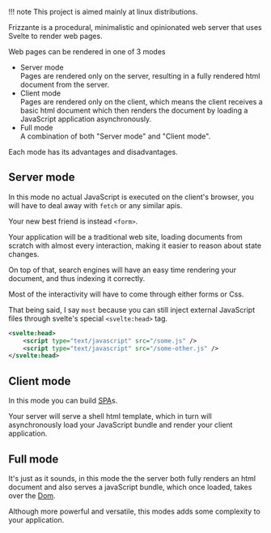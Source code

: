 !!! note
    This project is aimed mainly at linux distributions.

Frizzante is a procedural, minimalistic and opinionated web server that uses Svelte to render web pages.

Web pages can be rendered in one of 3 modes

- Server mode<br/>
    Pages are rendered only on the server, resulting in a fully rendered html document from the server.
- Client mode<br/>
    Pages are rendered only on the client, which means the client receives a basic html document which then renders the document by loading a JavaScript application asynchronously.
- Full mode<br/>
    A combination of both "Server mode" and "Client mode".


Each mode has its advantages and disadvantages.


## Server mode

In this mode no actual JavaScript is executed on the client's browser, you will have to deal away with `fetch` or any similar apis.

Your new best friend is instead `<form>`.

Your application will be a traditional web site, loading documents from scratch with almost every interaction, 
making it easier to reason about state changes.

On top of that, search engines will have an easy time rendering your document, and thus indexing it correctly.

Most of the interactivity will have to come through either forms or Css.

That being said, I say `most` because you can still inject external 
JavaScript files through svelte's special `<svelte:head>` tag.

```xml
<svelte:head>
    <script type="text/javascript" src="/some.js" />
    <script type="text/javascript" src="/some-other.js" />
</svelte:head>
```

## Client mode

In this mode you can build [SPA](https://it.wikipedia.org/wiki/Single-page_application)s.

Your server will serve a shell html template, which in turn will asynchronously load your JavaScript bundle and render your client application.

## Full mode

It's just as it sounds, in this mode the the server both fully renders an html document and also serves a javaScript bundle, which once loaded, takes over the [Dom](https://en.wikipedia.org/wiki/Document_Object_Model).

Although more powerful and versatile, this modes adds some complexity to your application.